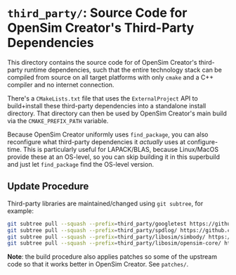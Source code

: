 # `third_party/`: Source Code for OpenSim Creator's Third-Party Dependencies

This directory contains the source code for of OpenSim Creator's third-party runtime
dependencies, such that the entire technology stack can be compiled from source on
all target platforms with only `cmake` and a C++ compiler and no internet connection.

There's a `CMakeLists.txt` file that uses the `ExternalProject` API to build+install
these third-party dependencies into a standalone install directory. That directory
can then be used by OpenSim Creator's main build via the `CMAKE_PREFIX_PATH` variable.

Because OpenSim Creator uniformly uses `find_package`, you can also reconfigure what
third-party dependencies it *actually* uses at configure-time. This is particularly
useful for LAPACK/BLAS, because Linux/MacOS provide these at an OS-level, so you can
skip building it in this superbuild and just let `find_package` find the OS-level
version.


## Update Procedure

Third-party libraries are maintained/changed using `git subtree`, for example:

```bash
git subtree pull --squash --prefix=third_party/googletest https://github.com/google/googletest v1.17.0
git subtree pull --squash --prefix=third_party/spdlog/ https://github.com/gabime/spdlog.git v1.15.3
git subtree pull --squash --prefix=third_party/libosim/simbody/ https://github.com/simbody/simbody.git 77bf63c030e4c30112952602abe120afedbdb1e6
git subtree pull --squash --prefix=third_party/libosim/opensim-core/ https://github.com/opensim-org/opensim-core 2f3d0e13c7beeb5c75dc701afb5b3cd8626864de
```

**Note**: the build procedure also applies patches so some of the upstream code so
that it works better in OpenSim Creator. See `patches/`.
